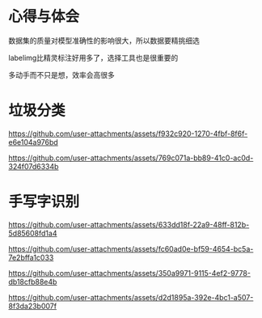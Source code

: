 # 心得与体会
数据集的质量对模型准确性的影响很大，所以数据要精挑细选

labelimg比精灵标注好用多了，选择工具也是很重要的

多动手而不只是想，效率会高很多

# 垃圾分类

https://github.com/user-attachments/assets/f932c920-1270-4fbf-8f6f-e6e104a976bd



https://github.com/user-attachments/assets/769c071a-bb89-41c0-ac0d-324f07d6334b

# 手写字识别



https://github.com/user-attachments/assets/633dd18f-22a9-48ff-812b-5d85608fd1a4



https://github.com/user-attachments/assets/fc60ad0e-bf59-4654-bc5a-7e2bffa1c033



https://github.com/user-attachments/assets/350a9971-9115-4ef2-9778-db18cfb88e4b



https://github.com/user-attachments/assets/d2d1895a-392e-4bc1-a507-8f3da23b007f

